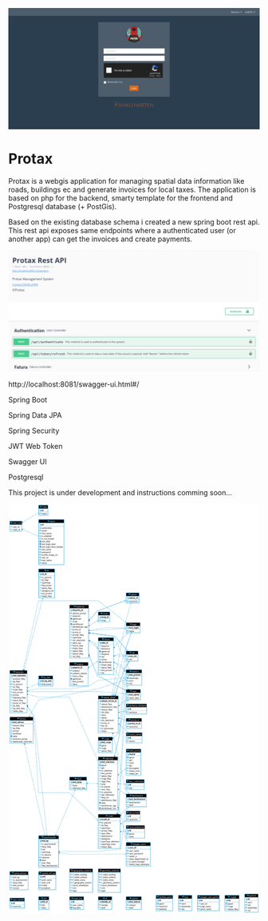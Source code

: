 
![alt text](https://github.com/fatjon1/protax/blob/master/Screenshot%202022-10-10%20at%2021-43-42%20Login.png)
# Protax

Protax is a webgis application for managing spatial data information like roads, buildings ec and generate invoices for local taxes.
The application is based on php for the backend, smarty template for the frontend and Postgresql database (+ PostGis).

Based on the existing database schema i created a new spring boot rest api.
This rest api exposes same endpoints where a authenticated user (or another app) can get the invoices and create payments.

![alt text](https://github.com/fatjon1/protax/blob/master/Screenshot%202022-10-10%20at%2020-50-00%20Swagger%20UI.png)

http://localhost:8081/swagger-ui.html#/

Spring Boot

Spring Data JPA

Spring Security

JWT Web Token

Swagger UI

Postgresql

This project is under development and instructions comming soon...

![alt text](https://github.com/fatjon1/protax/blob/master/Protax-ER-Diagram.png)




